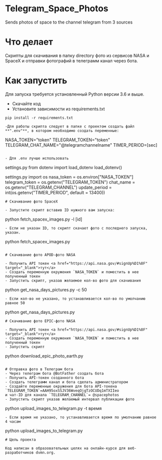 # Telegram_Space_Photos
Sends photos of space to the channel telegram from 3 sources

# Что делает
Cкрипты для скачивания в папку directory фото из сервисов NASA и SpaceX и отправки фотографий в телеграмм канал через бота.

# Как запустить
Для запуска требуется установленный Python версии 3.6 и выше.

- Скачайте код
- Установите зависимости из requirements.txt
```
pip install -r requirements.txt

-Для работы скрипта следует в папке с проектом создать файл **".env"**, в котором необходимо создать переменные:

```
NASA_TOKEN="token"
TELEGRAM_TOKEN="token"
TELEGRAM_CHAT_NAME="@telegramchannelname"
TIMER_PERIOD=[sec]
```

- Для .env лучше использовать 

```
settings.py
from dotenv import load_dotenv
load_dotenv()

settings.py
import os
nasa_token = os.environ["NASA_TOKEN"]
telegram_token = os.getenv("TELEGRAM_TOKEN")
chat_name = os.getenv("TELEGRAM_CHANNEL")
update_period = int(os.getenv("TIMER_PERIOD", default = 13400))
```
# Скачивание фото SpaceX

- Запустите скрипт вставив ID нужного вам запуска:
```
python fetch_spacex_images.py -l [id]
```
- Если не указан ID, то скрипт скачает фото с последнего запуска, указан.
```
python fetch_spacex_images.py
```

# Скачивание фото APOD-фото NASA

- Получить API токен <a href="https://api.nasa.gov/#signUp%D1%8F" target="_blank">тут</a>
- Создать переменную окружения `NASA_TOKEN` и поместить в нее полученный токен
- Запустить скрипт, указав желаемое кол-во фото для скачивания 
```
python get_nasa_days_pictures.py -c 50
```
- Если кол-во не указано, то устанавливается кол-во по умолчанию равное 50
```
python get_nasa_days_pictures.py
```
# Скачивание фото EPIC-фото NASA

- Получить API токен <a href="https://api.nasa.gov/#signUp%D1%8F" target="_blank">тут</a>
- Создать переменную окружения `NASA_TOKEN` и поместить в нее полученный токен
- Запустить скрипт
```
python download_epic_photo_earth.py
```

# Отправка фото в Телеграм бота
- Через телеграм бота @BotFather создать бота
- Получить API-токен созданного бота
- Создать телеграмм канал и бота сделать администратором
- Создайте переменные окружения для бота API-токена `TELEGRAM_TOKEN`=AAH95oxSSJV36WveqOjgTzOCUDq1mTXIIeo
и чат-ID для канала `TELEGRAM_CHANNEL`= @spacephotos
- Запустить скрипт указав желаемый интервал публикации фото
```
python upload_images_to_telegram.py -t время
```
- Если время не указано, то устанавливается время по умолчанию равное 4 часам
```
python upload_images_to_telegram.py
```
# Цель проекта

Код написан в образовательных целях на онлайн-курсе для веб-разработчиков dvmn.org.
